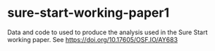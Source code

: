 # sure-start-working-paper1
Data and code to used to produce the analysis used in the Sure Start working paper. See https://doi.org/10.17605/OSF.IO/AY683
